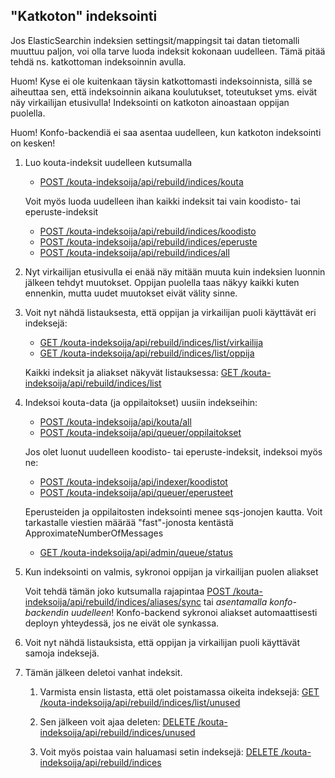 ## "Katkoton" indeksointi

Jos ElasticSearchin indeksien settingsit/mappingsit tai datan tietomalli muuttuu paljon, voi olla tarve luoda indeksit 
kokonaan uudelleen. Tämä pitää tehdä ns. katkottoman indeksoinnin avulla.

Huom! Kyse ei ole kuitenkaan täysin katkottomasti indeksoinnista, sillä se aiheuttaa sen, että indeksoinnin aikana
koulutukset, toteutukset yms. eivät näy virkailijan etusivulla! Indeksointi on katkoton ainoastaan oppijan puolella.

Huom! Konfo-backendiä ei saa asentaa uudelleen, kun katkoton indeksointi on kesken!

1. Luo kouta-indeksit uudelleen kutsumalla
   
   * [POST /kouta-indeksoija/api/rebuild/indices/kouta](http://localhost:3000/kouta-indeksoija/swagger/index.html#!/rebuild/post_kouta_indeksoija_api_rebuild_indices_kouta)

   Voit myös luoda uudelleen ihan kaikki indeksit tai vain koodisto- tai eperuste-indeksit

   * [POST /kouta-indeksoija/api/rebuild/indices/koodisto](http://localhost:3000/kouta-indeksoija/swagger/index.html#!/rebuild/post_kouta_indeksoija_api_rebuild_indices_koodisto)
   * [POST /kouta-indeksoija/api/rebuild/indices/eperuste](http://localhost:3000/kouta-indeksoija/swagger/index.html#!/rebuild/post_kouta_indeksoija_api_rebuild_indices_eperuste)
   * [POST /kouta-indeksoija/api/rebuild/indices/all](http://localhost:3000/kouta-indeksoija/swagger/index.html#!/rebuild/post_kouta_indeksoija_api_rebuild_indices_all)

2. Nyt virkailijan etusivulla ei enää näy mitään muuta kuin indeksien luonnin jälkeen tehdyt muutokset. 
Oppijan puolella taas näkyy kaikki kuten ennenkin, mutta uudet muutokset eivät välity sinne.

3. Voit nyt nähdä listauksesta, että oppijan ja virkailijan puoli käyttävät eri indeksejä:

   * [GET /kouta-indeksoija/api/rebuild/indices/list/virkailija](http://localhost:3000/kouta-indeksoija/swagger/index.html#!/rebuild/get_kouta_indeksoija_api_rebuild_indices_list_virkailija)
   * [GET /kouta-indeksoija/api/rebuild/indices/list/oppija](http://localhost:3000/kouta-indeksoija/swagger/index.html#!/rebuild/get_kouta_indeksoija_api_rebuild_indices_list_oppija)

   Kaikki indeksit ja aliakset näkyvät listauksessa: [GET /kouta-indeksoija/api/rebuild/indices/list](http://localhost:3000/kouta-indeksoija/swagger/index.html#!/rebuild/get_kouta_indeksoija_api_rebuild_indices_list)
   
4. Indeksoi kouta-data (ja oppilaitokset) uusiin indekseihin:

   * [POST /kouta-indeksoija/api/kouta/all](http://localhost:3000/kouta-indeksoija/swagger/index.html#!/kouta/post_kouta_indeksoija_api_kouta_all)
   * [POST /kouta-indeksoija/api/queuer/oppilaitokset](http://localhost:3000/kouta-indeksoija/swagger/index.html#!/queuer/post_kouta_indeksoija_api_queuer_oppilaitokset)

   Jos olet luonut uudelleen koodisto- tai eperuste-indeksit, indeksoi myös ne: 

   * [POST /kouta-indeksoija/api/indexer/koodistot](http://localhost:3000/kouta-indeksoija/swagger/index.html#!/indexer/post_kouta_indeksoija_api_indexer_koodistot)
   * [POST /kouta-indeksoija/api/queuer/eperusteet](http://localhost:3000/kouta-indeksoija/swagger/index.html#!/queuer/post_kouta_indeksoija_api_queuer_eperusteet)

   Eperusteiden ja oppilaitosten indeksointi menee sqs-jonojen kautta. Voit tarkastalle viestien määrää "fast"-jonosta kentästä ApproximateNumberOfMessages 
   
   * [GET /kouta-indeksoija/api/admin/queue/status](http://localhost:3000/kouta-indeksoija/swagger/index.html#!/admin/get_kouta_indeksoija_api_admin_queue_status)

5. Kun indeksointi on valmis, sykronoi oppijan ja virkailijan puolen aliakset

   Voit tehdä tämän joko kutsumalla rajapintaa [POST /kouta-indeksoija/api/rebuild/indices/aliases/sync](http://localhost:3000/kouta-indeksoija/swagger/index.html#!/rebuild/post_kouta_indeksoija_api_rebuild_indices_aliases_sync) 
   tai *asentamalla konfo-backendin uudelleen*! Konfo-backend sykronoi aliakset automaattisesti deployn yhteydessä, jos ne eivät ole synkassa.

6. Voit nyt nähdä listauksista, että oppijan ja virkailijan puoli käyttävät samoja indeksejä.

7. Tämän jälkeen deletoi vanhat indeksit. 

   1. Varmista ensin listasta, että olet poistamassa oikeita indeksejä: [GET /kouta-indeksoija/api/rebuild/indices/list/unused](http://localhost:3000/kouta-indeksoija/swagger/index.html#!/rebuild/get_kouta_indeksoija_api_rebuild_indices_list_unused)
 
   2. Sen jälkeen voit ajaa deleten: [DELETE /kouta-indeksoija/api/rebuild/indices/unused](http://localhost:3000/kouta-indeksoija/swagger/index.html#!/rebuild/delete_kouta_indeksoija_api_rebuild_indices_unused)
  
   3. Voit myös poistaa vain haluamasi setin indeksejä: [DELETE /kouta-indeksoija/api/rebuild/indices](http://localhost:3000/kouta-indeksoija/swagger/index.html#!/rebuild/delete_kouta_indeksoija_api_rebuild_indices)
